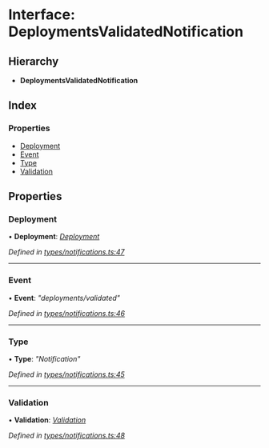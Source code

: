 
# Interface: DeploymentsValidatedNotification

## Hierarchy

* **DeploymentsValidatedNotification**

## Index

### Properties

* [Deployment](_types_notifications_.deploymentsvalidatednotification.md#deployment)
* [Event](_types_notifications_.deploymentsvalidatednotification.md#event)
* [Type](_types_notifications_.deploymentsvalidatednotification.md#type)
* [Validation](_types_notifications_.deploymentsvalidatednotification.md#validation)

## Properties

###  Deployment

• **Deployment**: *[Deployment](_types_notifications_.deployment.md)*

*Defined in [types/notifications.ts:47](https://github.com/bluecanvas/node-bluecanvas-sdk/blob/6e3a4c7/src/types/notifications.ts#L47)*

___

###  Event

• **Event**: *"deployments/validated"*

*Defined in [types/notifications.ts:46](https://github.com/bluecanvas/node-bluecanvas-sdk/blob/6e3a4c7/src/types/notifications.ts#L46)*

___

###  Type

• **Type**: *"Notification"*

*Defined in [types/notifications.ts:45](https://github.com/bluecanvas/node-bluecanvas-sdk/blob/6e3a4c7/src/types/notifications.ts#L45)*

___

###  Validation

• **Validation**: *[Validation](_types_notifications_.validation.md)*

*Defined in [types/notifications.ts:48](https://github.com/bluecanvas/node-bluecanvas-sdk/blob/6e3a4c7/src/types/notifications.ts#L48)*
